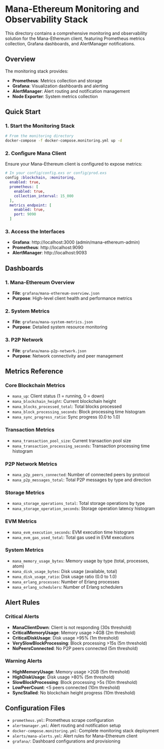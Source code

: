 # Mana-Ethereum Monitoring and Observability Stack

This directory contains a comprehensive monitoring and observability solution for the Mana-Ethereum client, featuring Prometheus metrics collection, Grafana dashboards, and AlertManager notifications.

## Overview

The monitoring stack provides:
- **Prometheus**: Metrics collection and storage
- **Grafana**: Visualization dashboards and alerting
- **AlertManager**: Alert routing and notification management
- **Node Exporter**: System metrics collection

## Quick Start

### 1. Start the Monitoring Stack

```bash
# From the monitoring directory
docker-compose -f docker-compose.monitoring.yml up -d
```

### 2. Configure Mana Client

Ensure your Mana-Ethereum client is configured to expose metrics:

```elixir
# In your config/config.exs or config/prod.exs
config :blockchain, :monitoring,
  enabled: true,
  prometheus: [
    enabled: true,
    collection_interval: 15_000
  ],
  metrics_endpoint: [
    enabled: true,
    port: 9090
  ]
```

### 3. Access the Interfaces

- **Grafana**: http://localhost:3000 (admin/mana-ethereum-admin)
- **Prometheus**: http://localhost:9090
- **AlertManager**: http://localhost:9093

## Dashboards

### 1. Mana-Ethereum Overview
- **File**: `grafana/mana-ethereum-overview.json`
- **Purpose**: High-level client health and performance metrics

### 2. System Metrics
- **File**: `grafana/mana-system-metrics.json`
- **Purpose**: Detailed system resource monitoring

### 3. P2P Network
- **File**: `grafana/mana-p2p-network.json`
- **Purpose**: Network connectivity and peer management

## Metrics Reference

### Core Blockchain Metrics
- `mana_up`: Client status (1 = running, 0 = down)
- `mana_blockchain_height`: Current blockchain height
- `mana_blocks_processed_total`: Total blocks processed
- `mana_block_processing_seconds`: Block processing time histogram
- `mana_sync_progress_ratio`: Sync progress (0.0 to 1.0)

### Transaction Metrics
- `mana_transaction_pool_size`: Current transaction pool size
- `mana_transaction_processing_seconds`: Transaction processing time histogram

### P2P Network Metrics
- `mana_p2p_peers_connected`: Number of connected peers by protocol
- `mana_p2p_messages_total`: Total P2P messages by type and direction

### Storage Metrics
- `mana_storage_operations_total`: Total storage operations by type
- `mana_storage_operation_seconds`: Storage operation latency histogram

### EVM Metrics
- `mana_evm_execution_seconds`: EVM execution time histogram
- `mana_evm_gas_used_total`: Total gas used in EVM executions

### System Metrics
- `mana_memory_usage_bytes`: Memory usage by type (total, processes, atom)
- `mana_disk_usage_bytes`: Disk usage (available, total)
- `mana_disk_usage_ratio`: Disk usage ratio (0.0 to 1.0)
- `mana_erlang_processes`: Number of Erlang processes
- `mana_erlang_schedulers`: Number of Erlang schedulers

## Alert Rules

### Critical Alerts
- **ManaClientDown**: Client is not responding (30s threshold)
- **CriticalMemoryUsage**: Memory usage >4GB (2m threshold)
- **CriticalDiskUsage**: Disk usage >95% (1m threshold)
- **VerySlowBlockProcessing**: Block processing >15s (5m threshold)
- **NoPeersConnected**: No P2P peers connected (5m threshold)

### Warning Alerts
- **HighMemoryUsage**: Memory usage >2GB (5m threshold)
- **HighDiskUsage**: Disk usage >80% (5m threshold)
- **SlowBlockProcessing**: Block processing >5s (10m threshold)
- **LowPeerCount**: <5 peers connected (10m threshold)
- **SyncStalled**: No blockchain height progress (10m threshold)

## Configuration Files

- `prometheus.yml`: Prometheus scrape configuration
- `alertmanager.yml`: Alert routing and notification setup
- `docker-compose.monitoring.yml`: Complete monitoring stack deployment
- `alerts/mana-alerts.yml`: Alert rules for Mana-Ethereum client
- `grafana/`: Dashboard configurations and provisioning